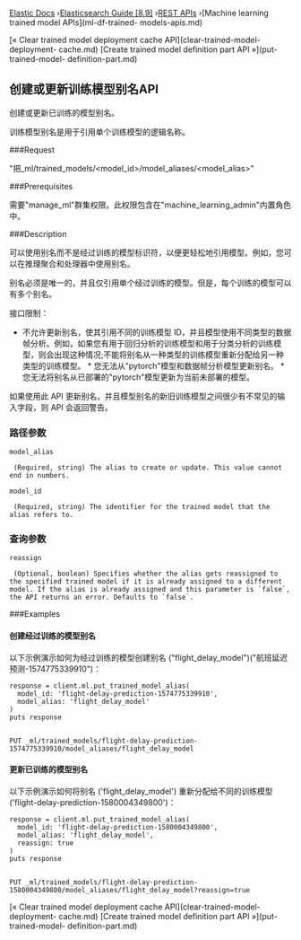 

[Elastic Docs](/guide/) ›[Elasticsearch Guide [8.9]](index.md) ›[REST
APIs](rest-apis.md) ›[Machine learning trained model APIs](ml-df-trained-
models-apis.md)

[« Clear trained model deployment cache API](clear-trained-model-deployment-
cache.md) [Create trained model definition part API »](put-trained-model-
definition-part.md)

## 创建或更新训练模型别名API

创建或更新已训练的模型别名。

训练模型别名是用于引用单个训练模型的逻辑名称。

###Request

"把_ml/trained_models/<model_id>/model_aliases/<model_alias>"

###Prerequisites

需要"manage_ml"群集权限。此权限包含在"machine_learning_admin"内置角色中。

###Description

可以使用别名而不是经过训练的模型标识符，以便更轻松地引用模型。例如，您可以在推理聚合和处理器中使用别名。

别名必须是唯一的，并且仅引用单个经过训练的模型。但是，每个训练的模型可以有多个别名。

接口限制：

* 不允许更新别名，使其引用不同的训练模型 ID，并且模型使用不同类型的数据帧分析。例如，如果您有用于回归分析的训练模型和用于分类分析的训练模型，则会出现这种情况;不能将别名从一种类型的训练模型重新分配给另一种类型的训练模型。  * 您无法从"pytorch"模型和数据帧分析模型更新别名。  * 您无法将别名从已部署的"pytorch"模型更新为当前未部署的模型。

如果使用此 API 更新别名，并且模型别名的新旧训练模型之间很少有不常见的输入字段，则 API 会返回警告。

### 路径参数

`model_alias`

     (Required, string) The alias to create or update. This value cannot end in numbers. 
`model_id`

     (Required, string) The identifier for the trained model that the alias refers to. 

### 查询参数

`reassign`

     (Optional, boolean) Specifies whether the alias gets reassigned to the specified trained model if it is already assigned to a different model. If the alias is already assigned and this parameter is `false`, the API returns an error. Defaults to `false`. 

###Examples

#### 创建经过训练的模型别名

以下示例演示如何为经过训练的模型创建别名 ("flight_delay_model")("航班延迟预测-1574775339910")：

    
    
    response = client.ml.put_trained_model_alias(
      model_id: 'flight-delay-prediction-1574775339910',
      model_alias: 'flight_delay_model'
    )
    puts response
    
    
    PUT _ml/trained_models/flight-delay-prediction-1574775339910/model_aliases/flight_delay_model

#### 更新已训练的模型别名

以下示例演示如何将别名 ('flight_delay_model') 重新分配给不同的训练模型 ('flight-delay-prediction-1580004349800')：

    
    
    response = client.ml.put_trained_model_alias(
      model_id: 'flight-delay-prediction-1580004349800',
      model_alias: 'flight_delay_model',
      reassign: true
    )
    puts response
    
    
    PUT _ml/trained_models/flight-delay-prediction-1580004349800/model_aliases/flight_delay_model?reassign=true

[« Clear trained model deployment cache API](clear-trained-model-deployment-
cache.md) [Create trained model definition part API »](put-trained-model-
definition-part.md)
